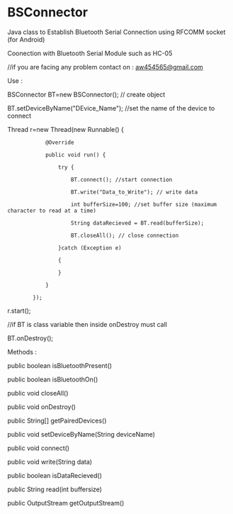 # BSConnector
Java class to Establish Bluetooth Serial Connection using RFCOMM socket (for Android)

Coonection with Bluetooth Serial Module such as HC-05

//if you are facing any problem contact on : aw454565@gmail.com

Use : 

BSConnector BT=new BSConnector(); // create object

BT.setDeviceByName("DEvice_Name"); //set the name of the device to connect

Thread r=new Thread(new Runnable() {

                @Override
                
                public void run() {
                
                    try {
                    
                        BT.connect(); //start connection
                        
                        BT.write("Data_to_Write"); // write data
                        
                        int bufferSize=100; //set buffer size (maximum character to read at a time)
                        
                        String dataRecieved = BT.read(bufferSize);
                        
                        BT.closeAll(); // close connection
                        
                    }catch (Exception e)
                    
                    {
                    
                    }
                    
                }
                
            });
            
r.start();



//if BT is class variable then inside onDestroy must call

BT.onDestroy(); 




Methods :

public boolean isBluetoothPresent()

public boolean isBluetoothOn()

public void closeAll()

public void onDestroy()

public String[] getPairedDevices()

public void setDeviceByName(String deviceName)

public void connect()

public void write(String data)

public boolean isDataRecieved()

public String read(int buffersize)

public OutputStream getOutputStream()
